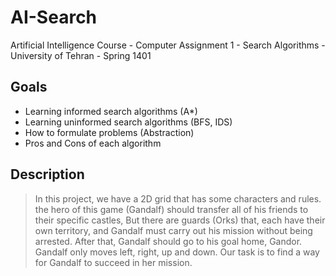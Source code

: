 # AI-Search
Artificial Intelligence Course - Computer Assignment 1 - Search Algorithms - University of Tehran - Spring 1401
## Goals
- Learning informed search algorithms (A*)
- Learning uninformed search algorithms (BFS, IDS)
- How to formulate problems (Abstraction)
- Pros and Cons of each algorithm

## Description
> In this project, we have a 2D grid that has some characters and rules. the hero of this game (Gandalf) should transfer all of his friends to their specific castles, But there are guards (Orks) that, each have their own territory, and Gandalf must carry out his mission without being arrested. After that, Gandalf should go to his goal home, Gandor. Gandalf only moves left, right, up and down. Our task is to find a way for Gandalf to succeed in her mission.
